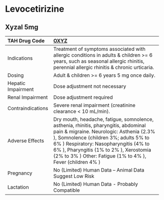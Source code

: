 # Levocetirizine

## Xyzal 5mg

| TAH Drug Code      | [OXYZ](https://www.tahsda.org.tw/drugs/hissearch.php?drug_code=OXYZ)                                                                                                                                                                                                                                                      |
|:-------------------|:--------------------------------------------------------------------------------------------------------------------------------------------------------------------------------------------------------------------------------------------------------------------------------------------------------------------------|
| Indications        | Treatment of symptoms associated with allergic conditions in adults & children >= 6 years, such as seasonal allergic rhinitis, perennial allergic rhinitis & chronic urticaria.                                                                                                                                           |
| Dosing             | Adult & children >= 6 years 5 mg once daily.                                                                                                                                                                                                                                                                              |
| Hepatic Impairment | Dose adjustment not necessary                                                                                                                                                                                                                                                                                             |
| Renal Impairment   | Dose adjustment required                                                                                                                                                                                                                                                                                                  |
| Contraindications  | Severe renal impairment (creatinine clearance < 10 mL/min).                                                                                                                                                                                                                                                               |
| Adverse Effects    | Dry mouth, headache, fatigue, somnolence, asthenia, rhinitis, pharyngitis, abdominal pain & migraine. Neurologic: Asthenia (2.3% ), Somnolence (children 3%; adults 5% to 6% ) Respiratory: Nasopharyngitis (4% to 6% ), Pharyngitis (1% to 2% ), Xerostomia (2% to 3% ) Other: Fatigue (1% to 4% ), Fever (children 4% ) |
| Pregnancy          | No (Limited) Human Data – Animal Data Suggest Low Risk                                                                                                                                                                                                                                                                    |
| Lactation          | No (Limited) Human Data - Probably Compatible                                                                                                                                                                                                                                                                             |

